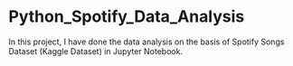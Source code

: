 # Python_Spotify_Data_Analysis
In this project, I have done the data analysis on the basis of Spotify Songs Dataset (Kaggle Dataset) in Jupyter Notebook.
